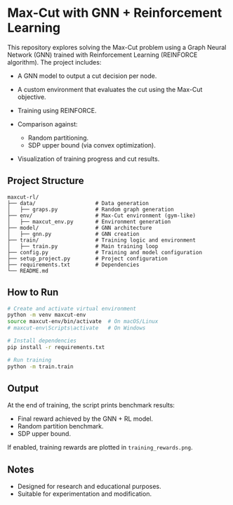 # Max-Cut with GNN + Reinforcement Learning

This repository explores solving the Max-Cut problem using a Graph Neural Network (GNN) trained with Reinforcement Learning (REINFORCE algorithm). The project includes:

* A GNN model to output a cut decision per node.
* A custom environment that evaluates the cut using the Max-Cut objective.
* Training using REINFORCE.
* Comparison against:

  * Random partitioning.
  * SDP upper bound (via convex optimization).
* Visualization of training progress and cut results.

## Project Structure

```
maxcut-rl/
├── data/                   # Data generation
│   ├── graps.py            # Random graph generation
├── env/                    # Max-Cut environment (gym-like)
│   ├── maxcut_env.py       # Environment generation
├── model/                  # GNN architecture
│   ├── gnn.py              # GNN creation
├── train/                  # Training logic and environment
│   ├── train.py            # Main training loop
├── config.py               # Training and model configuration
├── setup_project.py        # Project configuration
├── requirements.txt        # Dependencies
└── README.md
```

## How to Run

```bash
# Create and activate virtual environment
python -m venv maxcut-env
source maxcut-env/bin/activate  # On macOS/Linux
# maxcut-env\Scripts\activate   # On Windows

# Install dependencies
pip install -r requirements.txt

# Run training
python -m train.train
```

## Output

At the end of training, the script prints benchmark results:

* Final reward achieved by the GNN + RL model.
* Random partition benchmark.
* SDP upper bound.

If enabled, training rewards are plotted in `training_rewards.png`.

## Notes

* Designed for research and educational purposes.
* Suitable for experimentation and modification.

